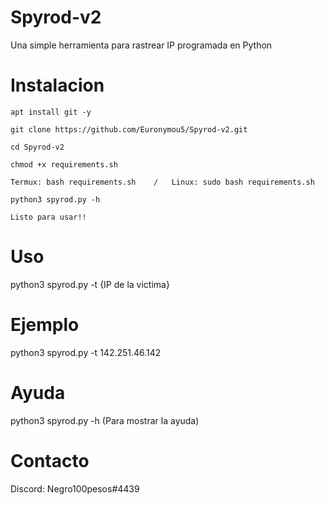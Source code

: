# Spyrod-v2
Una simple herramienta para rastrear IP programada en Python

# Instalacion
```
apt install git -y
```
```
git clone https://github.com/Euronymou5/Spyrod-v2.git
```
```
cd Spyrod-v2
```
```
chmod +x requirements.sh
```
```
Termux: bash requirements.sh    /   Linux: sudo bash requirements.sh
```
```
python3 spyrod.py -h

Listo para usar!!
```

# Uso
python3 spyrod.py -t {IP de la victima}
# Ejemplo
python3 spyrod.py -t 142.251.46.142
# Ayuda
python3 spyrod.py -h (Para mostrar la ayuda)

# Contacto
Discord: Negro100pesos#4439

